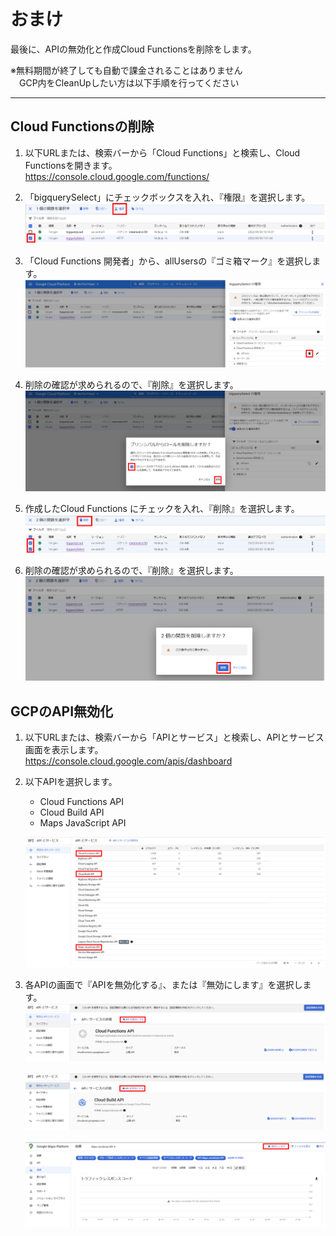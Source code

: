 # おまけ  
最後に、APIの無効化と作成Cloud Functionsを削除をします。  

※無料期間が終了しても自動で課金されることはありません  
　GCP内をCleanUpしたい方は以下手順を行ってください  

----
## Cloud Functionsの削除
1. 以下URLまたは、検索バーから「Cloud Functions」と検索し、Cloud Functionsを開きます。  
https://console.cloud.google.com/functions/  

2. 「bigquerySelect」にチェックボックスを入れ、『権限』を選択します。  
    ![](img/section6-1.png)   

3. 「Cloud Functions 開発者」から、allUsersの『ゴミ箱マーク』を選択します。
    ![](img/section6-2.png)   

4. 削除の確認が求められるので、『削除』を選択します。
    ![](img/section6-3.png)   

5. 作成したCloud Functions にチェックを入れ、『削除』を選択します。
    ![](img/section6-4.png)   

6. 削除の確認が求められるので、『削除』を選択します。
    ![](img/section6-5.png)   

## GCPのAPI無効化  
1. 以下URLまたは、検索バーから「APIとサービス」と検索し、APIとサービス画面を表示します。  
https://console.cloud.google.com/apis/dashboard

1. 以下APIを選択します。  
   - Cloud Functions API
   - Cloud Build API
   - Maps JavaScript API

    ![](img/section6-6.png)   

2. 各APIの画面で『APIを無効化する』、または『無効にします』を選択します。
    ![](img/section6-7.png)   

    ![](img/section6-8.png)   

    ![](img/section6-9.png)   
